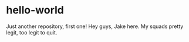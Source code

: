# hello-world
Just another repository, first one!
Hey guys, Jake here. My squads pretty legit, too legit to quit.
